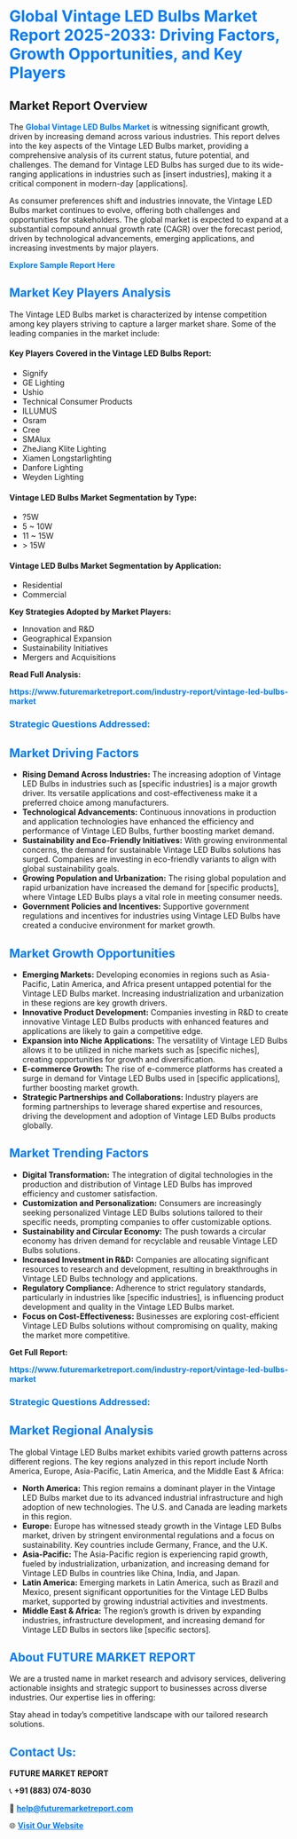 <h1 style="color: #007BFF;">Global Vintage LED Bulbs Market Report 2025-2033: Driving Factors, Growth Opportunities, and Key Players</h1>

<section id="overview">
<h2>Market Report Overview</h2>
<p>The <a href="https://www.futuremarketreport.com/industry-report/vintage-led-bulbs-market" style="color: #007BFF; text-decoration: none;"><strong>Global Vintage LED Bulbs Market</strong></a> is witnessing significant growth, driven by increasing demand across various industries. This report delves into the key aspects of the Vintage LED Bulbs market, providing a comprehensive analysis of its current status, future potential, and challenges. The demand for Vintage LED Bulbs has surged due to its wide-ranging applications in industries such as [insert industries], making it a critical component in modern-day [applications].</p>
<p>As consumer preferences shift and industries innovate, the Vintage LED Bulbs market continues to evolve, offering both challenges and opportunities for stakeholders. The global market is expected to expand at a substantial compound annual growth rate (CAGR) over the forecast period, driven by technological advancements, emerging applications, and increasing investments by major players.</p>
</section>

<section id="overview">
<p><a href="https://www.futuremarketreport.com/request-sample/reportId=41513" style="color: #007BFF; text-decoration: none;"><strong>Explore Sample Report Here</strong></a></p>
</section>

<section id="key-players">
<h2 style="color: #007BFF;">Market Key Players Analysis</h2>
<p>The Vintage LED Bulbs market is characterized by intense competition among key players striving to capture a larger market share. Some of the leading companies in the market include:</p>
<h4>Key Players Covered in the Vintage LED Bulbs Report:</h4>
<ul><li>Signify</li><li>GE Lighting</li><li>Ushio</li><li>Technical Consumer Products</li><li>ILLUMUS</li><li>Osram</li><li>Cree</li><li>SMAlux</li><li>ZheJiang Klite Lighting</li><li>Xiamen Longstarlighting</li><li>Danfore Lighting</li><li>Weyden Lighting</li></ul>
<h4>Vintage LED Bulbs Market Segmentation by Type:</h4>
<ul><li>?5W</li><li>5 ~ 10W</li><li>11 ~ 15W</li><li>&gt; 15W</li></ul>

<h4>Vintage LED Bulbs Market Segmentation by Application:</h4>
<ul><li>Residential</li><li>Commercial</li></ul>
<p><strong>Key Strategies Adopted by Market Players:</strong></p>
<ul>
<li>Innovation and R&D</li>
<li>Geographical Expansion</li>
<li>Sustainability Initiatives</li>
<li>Mergers and Acquisitions</li>
</ul>
</section>

<section>
<p><strong>Read Full Analysis: </strong></p><a href="https://www.futuremarketreport.com/industry-report/vintage-led-bulbs-market" style="color: #007BFF; text-decoration: none;"><strong>https://www.futuremarketreport.com/industry-report/vintage-led-bulbs-market</strong></a>
<h3 style="color: #007BFF;">Strategic Questions Addressed:</h3>
</section>

<section id="driving-factors">
<h2 style="color: #007BFF;">Market Driving Factors</h2>
<ul>
<li><strong>Rising Demand Across Industries:</strong> The increasing adoption of Vintage LED Bulbs in industries such as [specific industries] is a major growth driver. Its versatile applications and cost-effectiveness make it a preferred choice among manufacturers.</li>
<li><strong>Technological Advancements:</strong> Continuous innovations in production and application technologies have enhanced the efficiency and performance of Vintage LED Bulbs, further boosting market demand.</li>
<li><strong>Sustainability and Eco-Friendly Initiatives:</strong> With growing environmental concerns, the demand for sustainable Vintage LED Bulbs solutions has surged. Companies are investing in eco-friendly variants to align with global sustainability goals.</li>
<li><strong>Growing Population and Urbanization:</strong> The rising global population and rapid urbanization have increased the demand for [specific products], where Vintage LED Bulbs plays a vital role in meeting consumer needs.</li>
<li><strong>Government Policies and Incentives:</strong> Supportive government regulations and incentives for industries using Vintage LED Bulbs have created a conducive environment for market growth.</li>
</ul>
</section>

<section id="growth-opportunities">
<h2 style="color: #007BFF;">Market Growth Opportunities</h2>
<ul>
<li><strong>Emerging Markets:</strong> Developing economies in regions such as Asia-Pacific, Latin America, and Africa present untapped potential for the Vintage LED Bulbs market. Increasing industrialization and urbanization in these regions are key growth drivers.</li>
<li><strong>Innovative Product Development:</strong> Companies investing in R&D to create innovative Vintage LED Bulbs products with enhanced features and applications are likely to gain a competitive edge.</li>
<li><strong>Expansion into Niche Applications:</strong> The versatility of Vintage LED Bulbs allows it to be utilized in niche markets such as [specific niches], creating opportunities for growth and diversification.</li>
<li><strong>E-commerce Growth:</strong> The rise of e-commerce platforms has created a surge in demand for Vintage LED Bulbs used in [specific applications], further boosting market growth.</li>
<li><strong>Strategic Partnerships and Collaborations:</strong> Industry players are forming partnerships to leverage shared expertise and resources, driving the development and adoption of Vintage LED Bulbs products globally.</li>
</ul>
</section>

<section id="trending-factors">
<h2 style="color: #007BFF;">Market Trending Factors</h2>
<ul>
<li><strong>Digital Transformation:</strong> The integration of digital technologies in the production and distribution of Vintage LED Bulbs has improved efficiency and customer satisfaction.</li>
<li><strong>Customization and Personalization:</strong> Consumers are increasingly seeking personalized Vintage LED Bulbs solutions tailored to their specific needs, prompting companies to offer customizable options.</li>
<li><strong>Sustainability and Circular Economy:</strong> The push towards a circular economy has driven demand for recyclable and reusable Vintage LED Bulbs solutions.</li>
<li><strong>Increased Investment in R&D:</strong> Companies are allocating significant resources to research and development, resulting in breakthroughs in Vintage LED Bulbs technology and applications.</li>
<li><strong>Regulatory Compliance:</strong> Adherence to strict regulatory standards, particularly in industries like [specific industries], is influencing product development and quality in the Vintage LED Bulbs market.</li>
<li><strong>Focus on Cost-Effectiveness:</strong> Businesses are exploring cost-efficient Vintage LED Bulbs solutions without compromising on quality, making the market more competitive.</li>
</ul>
</section>

<section>
<p><strong>Get Full Report: </strong></p><a href="https://www.futuremarketreport.com/industry-report/vintage-led-bulbs-market" style="color: #007BFF; text-decoration: none;"><strong>https://www.futuremarketreport.com/industry-report/vintage-led-bulbs-market</strong></a>
<h3 style="color: #007BFF;">Strategic Questions Addressed:</h3>
</section>


<section id="regional-analysis">
<h2 style="color: #007BFF;">Market Regional Analysis</h2>
<p>The global Vintage LED Bulbs market exhibits varied growth patterns across different regions. The key regions analyzed in this report include North America, Europe, Asia-Pacific, Latin America, and the Middle East & Africa:</p>
<ul>
<li><strong>North America:</strong> This region remains a dominant player in the Vintage LED Bulbs market due to its advanced industrial infrastructure and high adoption of new technologies. The U.S. and Canada are leading markets in this region.</li>
<li><strong>Europe:</strong> Europe has witnessed steady growth in the Vintage LED Bulbs market, driven by stringent environmental regulations and a focus on sustainability. Key countries include Germany, France, and the U.K.</li>
<li><strong>Asia-Pacific:</strong> The Asia-Pacific region is experiencing rapid growth, fueled by industrialization, urbanization, and increasing demand for Vintage LED Bulbs in countries like China, India, and Japan.</li>
<li><strong>Latin America:</strong> Emerging markets in Latin America, such as Brazil and Mexico, present significant opportunities for the Vintage LED Bulbs market, supported by growing industrial activities and investments.</li>
<li><strong>Middle East & Africa:</strong> The region’s growth is driven by expanding industries, infrastructure development, and increasing demand for Vintage LED Bulbs in sectors like [specific sectors].</li>
</ul>
</section>

<footer>
<h2 style="color: #007BFF;">About FUTURE MARKET REPORT</h2>
<p>We are a trusted name in market research and advisory services, delivering actionable insights and strategic support to businesses across diverse industries. Our expertise lies in offering:</p>

<p>Stay ahead in today’s competitive landscape with our tailored research solutions.</p>

<h2 style="color: #007BFF;">Contact Us:</h2>
<p><strong>FUTURE MARKET REPORT</strong></p>
<p>📞 <strong>+91 (883) 074-8030</strong></p>
<p>📧 <strong><a href="mailto:help@futuremarketreport.com" style="color: #007BFF;">help@futuremarketreport.com</a></strong></p>
<p>🌐 <strong><a href="https://www.futuremarketreport.com/" style="color: #007BFF;">Visit Our Website</a></strong></p>
</footer>
